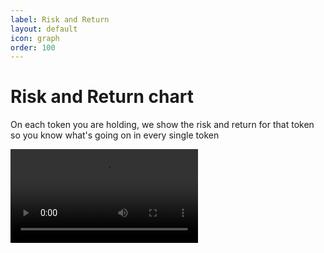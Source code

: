 ```yaml
---
label: Risk and Return
layout: default
icon: graph
order: 100
---
```


# Risk and Return chart

On each token you are holding, we show the risk and return for that token so you know what's going on in every single token

<video controls>
  <source src="https://getnimbus.io/video-pricing/risk_return.mp4" type="video/mp4">
</video>
